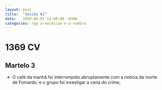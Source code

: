 ```yaml
---
layout: post
title:  "Sessão #2"
date:   2020-06-07 12:00:00 -0300
categories: rpg a-maldicao-e-a-sombra
---
```

# 1369 CV

## Martelo 3
- O café da manhã foi interrompido abruptamente com a notícia da morte de Fomardo, e o grupo foi investigar a cena do crime;
